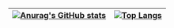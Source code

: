 | [![Anurag's GitHub stats](https://github-readme-stats.vercel.app/api?username=indexss&hide_border=true)](https://github.com/anuraghazra/github-readme-stats) | [![Top Langs](https://github-readme-stats.vercel.app/api/top-langs/?username=indexss&layout=compact&hide_border=true)](https://github.com/anuraghazra/github-readme-stats) |
| ------------------------------------------------------------ | ------------------------------------------------------------ |

